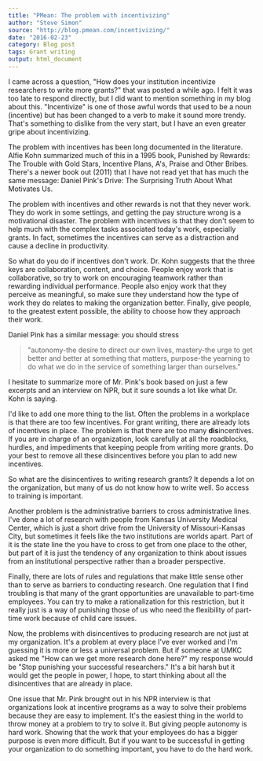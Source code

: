 ```yaml
---
title: "PMean: The problem with incentivizing"
author: "Steve Simon"
source: "http://blog.pmean.com/incentivizing/"
date: "2016-02-23"
category: Blog post
tags: Grant writing
output: html_document
---
```


I came across a question, "How does your institution incentivize
researchers to write more grants?" that was posted a while ago. I felt
it was too late to respond directly, but I did want to mention something
in my blog about this. "Incentivize" is one of those awful words that
used to be a noun (incentive) but has been changed to a verb to make it
sound more trendy. That's something to dislike from the very start, but
I have an even greater gripe about incentivizing.

<!---More--->

The problem with incentives has been long documented in the literature.
Alfie Kohn summarized much of this in a 1995 book, Punished by Rewards:
The Trouble with Gold Stars, Incentive Plans, A's, Praise and Other
Bribes. There's a newer book out (2011) that I have not read yet that
has much the same message: Daniel Pink's Drive: The Surprising Truth
About What Motivates Us.

The problem with incentives and other rewards is not that they never
work. They do work in some settings, and getting the pay structure wrong
is a motivational disaster. The problem with incentives is that they
don't seem to help much with the complex tasks associated today's work,
especially grants. In fact, sometimes the incentives can serve as a
distraction and cause a decline in productivity.

So what do you do if incentives don't work. Dr. Kohn suggests that the
three keys are collaboration, content, and choice. People enjoy work
that is collaborative, so try to work on encouraging teamwork rather
than rewarding individual performance. People also enjoy work that they
perceive as meaningful, so make sure they understand how the type of
work they do relates to making the organization better. Finally, give
people, to the greatest extent possible, the ability to choose how they
approach their work.

Daniel Pink has a similar message: you should stress

> "autonomy-the desire to direct our own lives, mastery-the urge to get
> better and better at something that matters, purpose-the yearning to
> do what we do in the service of something larger than ourselves."

I hesitate to summarize more of Mr. Pink's book based on just a few
excerpts and an interview on NPR, but it sure sounds a lot like what Dr.
Kohn is saying.

I'd like to add one more thing to the list. Often the problems in a
workplace is that there are too few incentives. For grant writing, there
are already lots of incentives in place. The problem is that there are
too many **dis**incentives. If you are in charge of an organization,
look carefully at all the roadblocks, hurdles, and impediments that
keeping people from writing more grants. Do your best to remove all
these disincentives before you plan to add new incentives.

So what are the disincentives to writing research grants? It depends a
lot on the organization, but many of us do not know how to write well.
So access to training is important.

Another problem is the administrative barriers to cross administrative
lines. I've done a lot of research with people from Kansas University
Medical Center, which is just a short drive from the University of
Missouri-Kansas City, but sometimes it feels like the two institutions
are worlds apart. Part of it is the state line the you have to cross to
get from one place to the other, but part of it is just the tendency of
any organization to think about issues from an institutional perspective
rather than a broader perspective.

Finally, there are lots of rules and regulations that make little sense
other than to serve as barriers to conducting research. One regulation
that I find troubling is that many of the grant opportunities are
unavailable to part-time employees. You can try to make a
rationalization for this restriction, but it really just is a way of
punishing those of us who need the flexibility of part-time work because
of child care issues.

Now, the problems with disincentives to producing research are not just
at my organization. It's a problem at every place I've ever worked and
I'm guessing it is more or less a universal problem. But if someone at
UMKC asked me "How can we get more research done here?" my response
would be "Stop punishing your successful researchers." It's a bit harsh
but it would get the people in power, I hope, to start thinking about
all the disincentives that are already in place.

One issue that Mr. Pink brought out in his NPR interview is that
organizations look at incentive programs as a way to solve their
problems because they are easy to implement. It's the easiest thing in
the world to throw money at a problem to try to solve it. But giving
people autonomy is hard work. Showing that the work that your employees
do has a bigger purpose is even more difficult. But if you want to be
successful in getting your organization to do something important, you
have to do the hard work.


